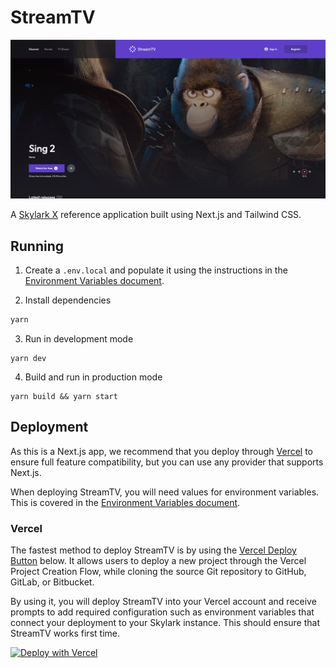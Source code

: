 # StreamTV

![StreamTV Homepage](../../docs/images/streamtv-homepage.png?raw=true "StreamTV Homepage")

A [Skylark X][skylark] reference application built using Next.js and Tailwind CSS.

## Running

1. Create a `.env.local` and populate it using the instructions in the [Environment Variables document][environment-variables].

2. Install dependencies

```bash
yarn
```

3. Run in development mode

```
yarn dev
```

4. Build and run in production mode

```
yarn build && yarn start
```

## Deployment

As this is a Next.js app, we recommend that you deploy through [Vercel][vercel] to ensure full feature compatibility, but you can use any provider that supports Next.js.

When deploying StreamTV, you will need values for environment variables. This is covered in the [Environment Variables document][environment-variables].

### Vercel

The fastest method to deploy StreamTV is by using the [Vercel Deploy Button][vercel-deploy-button] below. It allows users to deploy a new project through the Vercel Project Creation Flow, while cloning the source Git repository to GitHub, GitLab, or Bitbucket.

By using it, you will deploy StreamTV into your Vercel account and receive prompts to add required configuration such as environment variables that connect your deployment to your Skylark instance. This should ensure that StreamTV works first time.

[![Deploy with Vercel](https://vercel.com/button)](https://vercel.com/new/clone?repository-url=https%3A%2F%2Fgithub.com%2Fskylark-platform%2Freference-apps%2Ftree%2Fmain%2Fapps%2Fsaas&env=NEXT_PUBLIC_SAAS_API_ENDPOINT,NEXT_PUBLIC_SAAS_API_KEY,NEXT_PUBLIC_APP_TITLE&envDescription=Envs%20required%20for%20StreamTV%20to%20connect%20to%20Skylark&envLink=https%3A%2F%2Fgithub.com%2Fskylark-platform%2Freference-apps%2Fblob%2Fmain%2Fdocs%2Fenvironment-variables.md&project-name=streamtv&repository-name=streamtv)

<!-- Generated using https://vercel.com/docs/deploy-button -->

[skylark]: https://www.skylarkplatform.com/
[vercel]: https://vercel.com/
[vercel-deploy-button]: https://vercel.com/docs/deploy-button
[environment-variables]: ../../docs/environment-variables.md
